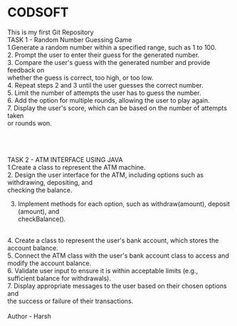 # CODSOFT
This is my first Git Repository
<br>
TASK 1 - Random Number Guessing Game<br>
1.Generate a random number within a specified range, such as 1 to 100.
<br>
2. Prompt the user to enter their guess for the generated number.
<br>
3. Compare the user's guess with the generated number and provide feedback on <br> whether the guess is correct, too high, or too low.
<br>
4. Repeat steps 2 and 3 until the user guesses the correct number.
<br>
5. Limit the number of attempts the user has to guess the number.
<br>
6. Add the option for multiple rounds, allowing the user to play again.
<br>
7. Display the user's score, which can be based on the number of attempts taken
<br> or rounds won.
<br>
<br>
<br>



<br>
 TASK 2 - ATM INTERFACE USING JAVA
 <br>
1.Create a class to represent the ATM machine.
<br>
2. Design the user interface for the ATM, including options such as 
<br>withdrawing, depositing, and
<br>checking the balance.
<br>

3. Implement methods for each option, such as withdraw(amount), deposit
<br>(amount), and <br>
checkBalance().
<br>
4. Create a class to represent the user's bank account, which stores the <br>account balance.
<br>
5. Connect the ATM class with the user's bank account class to access and <br>modify the account balance.
<br>
6. Validate user input to ensure it is within acceptable limits (e.g.,
<br>
 sufficient balance for withdrawals).
<br>
7. Display appropriate messages to the user based on their chosen options and 
<br>the success or failure of their transactions.
<br>
<br>
Author - Harsh
